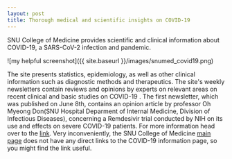 ```yaml
---
layout: post
title: Thorough medical and scientific insights on COVID-19 
---
```


SNU College of Medicine provides scientific and clinical information about COVID-19, a SARS-CoV-2 infection and pandemic.  

![my helpful screenshot]({{ site.baseurl }}/images/snumed_covid19.png)

The site presents statistics, epidemiology, as well as other clinical information such as diagnostic methods and therapeutics. The site's weekly newsletters contain reviews and opinions by experts on relevant areas on recent clinical and basic studies on COVID-19 . The first newsletter, which was published on June 8th, contains an opinion article by professor Oh Myeong Don(SNU Hospital Deparment of Internal Medicine, Division of Infectious Diseases), concerning a Remdesivir trial conducted by NIH on its use and effects on severe COVID-19 patients.
For more information head over to the [link](https://medicine.snu.ac.kr/en/node/25377). Very inconveniently, the SNU College of Medicine [main page](https://medicine.snu.ac.kr) does not have any direct links to the COVID-19 information page, so you might find the link useful.
